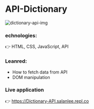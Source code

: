 # API-Dictionary

![dictionary-api-img](https://github.com/matintynn/api-dictionary-1/blob/master/dictionary-api.png)

### echnologies:
👉 HTML, CSS, JavaScript, API

### Leanred:
* How to fetch data from API
* DOM manipulation

### Live application
👉 https://Dictionary-API.salanlee.repl.co
